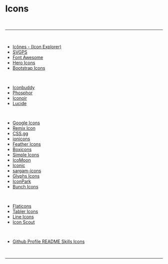 # Icons

<br>

---

<br>

- [Icônes - (Icon Explorer)](https://icones.js.org/)
- [SVGPS](https://svgps.app/)
- [Font Awesome](https://fontawesome.com/)
- [Hero Icons](https://heroicons.com/)
- [Bootstrap Icons](https://icons.getbootstrap.com/)

<br>

- [Iconbuddy](https://iconbuddy.app/)
- [Phosphor](https://phosphoricons.com/)
- [Iconoir](https://iconoir.com/)
- [Lucide](https://lucide.dev/)

<br>

- [Google Icons](https://fonts.google.com/icons)
- [Remix Icon](https://remixicon.com/)
- [CSS.gg](https://css.gg/)
- [ionicons](https://ionic.io/ionicons)
- [Feather Icons](https://feathericons.com/)
- [Boxicons](https://boxicons.com/)
- [Simple Icons](https://simpleicons.org/)
- [IcoMoon](https://icomoon.io/#icons)
- [Iconic](https://iconic.app/)
- [sargam-icons](https://sargamicons.com/)
- [Glyphs Icons](https://glyphs.fyi/dir)
- [IconPark](https://iconpark.oceanengine.com/official)
- [Bunch Icons](https://www.bunchof.design/)

<br>

- [Flaticons](https://www.flaticon.com/)
- [Tabler Icons](https://tablericons.com/)
- [Line Icons](https://lineicons.com/icons/)
- [Icon Scout](https://iconscout.com/)

<br>

- [Github Profile README Skills Icons](https://skillicons.dev/)

<br>

---
